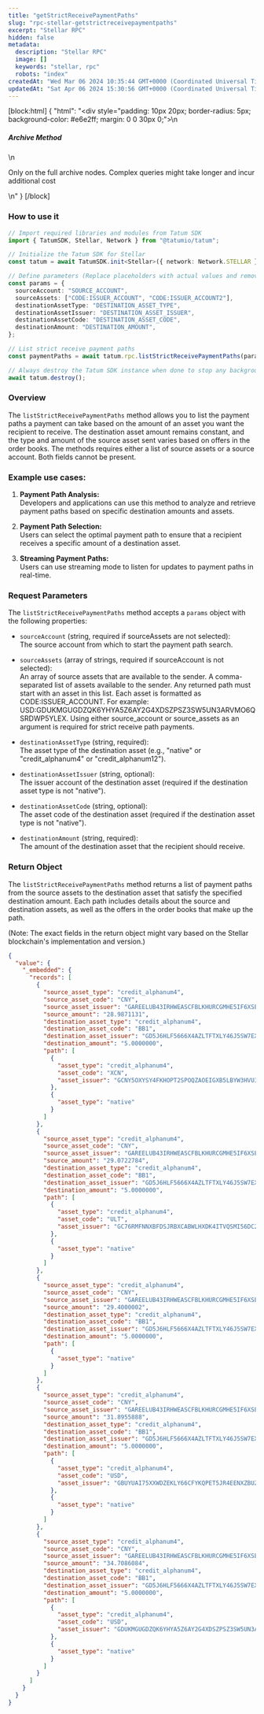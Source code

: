 ```yaml
---
title: "getStrictReceivePaymentPaths"
slug: "rpc-stellar-getstrictreceivepaymentpaths"
excerpt: "Stellar RPC"
hidden: false
metadata: 
  description: "Stellar RPC"
  image: []
  keywords: "stellar, rpc"
  robots: "index"
createdAt: "Wed Mar 06 2024 10:35:44 GMT+0000 (Coordinated Universal Time)"
updatedAt: "Sat Apr 06 2024 15:30:56 GMT+0000 (Coordinated Universal Time)"
---
```

[block:html]
{
  "html": "<div style=\"padding: 10px 20px; border-radius: 5px; background-color: #e6e2ff; margin: 0 0 30px 0;\">\n  <h5>Archive Method</h5>\n  <p>Only on the full archive nodes. Complex queries might take longer and incur additional cost</p>\n</div>"
}
[/block]


### How to use it

```typescript
// Import required libraries and modules from Tatum SDK
import { TatumSDK, Stellar, Network } from "@tatumio/tatum";

// Initialize the Tatum SDK for Stellar
const tatum = await TatumSDK.init<Stellar>({ network: Network.STELLAR });

// Define parameters (Replace placeholders with actual values and remove redundant)
const params = {
  sourceAccount: "SOURCE_ACCOUNT",
  sourceAssets: ["CODE:ISSUER_ACCOUNT", "CODE:ISSUER_ACCOUNT2"],
  destinationAssetType: "DESTINATION_ASSET_TYPE",
  destinationAssetIssuer: "DESTINATION_ASSET_ISSUER",
  destinationAssetCode: "DESTINATION_ASSET_CODE",
  destinationAmount: "DESTINATION_AMOUNT",
};

// List strict receive payment paths
const paymentPaths = await tatum.rpc.listStrictReceivePaymentPaths(params);

// Always destroy the Tatum SDK instance when done to stop any background processes
await tatum.destroy();
```

### Overview

The `listStrictReceivePaymentPaths` method allows you to list the payment paths a payment can take based on the amount of an asset you want the recipient to receive. The destination asset amount remains constant, and the type and amount of the source asset sent varies based on offers in the order books. The methods requires either a list of source assets or a source account. Both fields cannot be present.

### Example use cases:

1. **Payment Path Analysis:**  
   Developers and applications can use this method to analyze and retrieve payment paths based on specific destination amounts and assets.

2. **Payment Path Selection:**  
   Users can select the optimal payment path to ensure that a recipient receives a specific amount of a destination asset.

3. **Streaming Payment Paths:**  
   Users can use streaming mode to listen for updates to payment paths in real-time.

### Request Parameters

The `listStrictReceivePaymentPaths` method accepts a `params` object with the following properties:

- `sourceAccount` (string, required if sourceAssets are not selected):  
  The source account from which to start the payment path search.

- `sourceAssets` (array of strings, required if sourceAccount is not selected):  
  An array of source assets that are available to the sender. A comma-separated list of assets available to the sender. Any returned path must start with an asset in this list. Each asset is formatted as CODE:ISSUER_ACCOUNT. For example: USD:GDUKMGUGDZQK6YHYA5Z6AY2G4XDSZPSZ3SW5UN3ARVMO6QSRDWP5YLEX. Using either source_account or source_assets as an argument is required for strict receive path payments.

- `destinationAssetType` (string, required):  
  The asset type of the destination asset (e.g., "native" or "credit_alphanum4" or "credit_alphanum12").

- `destinationAssetIssuer` (string, optional):  
  The issuer account of the destination asset (required if the destination asset type is not "native").

- `destinationAssetCode` (string, optional):  
  The asset code of the destination asset (required if the destination asset type is not "native").

- `destinationAmount` (string, required):  
  The amount of the destination asset that the recipient should receive.

### Return Object

The `listStrictReceivePaymentPaths` method returns a list of payment paths from the source assets to the destination asset that satisfy the specified destination amount. Each path includes details about the source and destination assets, as well as the offers in the order books that make up the path.

(Note: The exact fields in the return object might vary based on the Stellar blockchain's implementation and version.)

```json
{
  "value": {
    "_embedded": {
      "records": [
        {
          "source_asset_type": "credit_alphanum4",
          "source_asset_code": "CNY",
          "source_asset_issuer": "GAREELUB43IRHWEASCFBLKHURCGMHE5IF6XSE7EXDLACYHGRHM43RFOX",
          "source_amount": "28.9871131",
          "destination_asset_type": "credit_alphanum4",
          "destination_asset_code": "BB1",
          "destination_asset_issuer": "GD5J6HLF5666X4AZLTFTXLY46J5SW7EXRKBLEYPJP33S33MXZGV6CWFN",
          "destination_amount": "5.0000000",
          "path": [
            {
              "asset_type": "credit_alphanum4",
              "asset_code": "XCN",
              "asset_issuer": "GCNY5OXYSY4FKHOPT2SPOQZAOEIGXB5LBYW3HVU3OWSTQITS65M5RCNY"
            },
            {
              "asset_type": "native"
            }
          ]
        },
        {
          "source_asset_type": "credit_alphanum4",
          "source_asset_code": "CNY",
          "source_asset_issuer": "GAREELUB43IRHWEASCFBLKHURCGMHE5IF6XSE7EXDLACYHGRHM43RFOX",
          "source_amount": "29.0722784",
          "destination_asset_type": "credit_alphanum4",
          "destination_asset_code": "BB1",
          "destination_asset_issuer": "GD5J6HLF5666X4AZLTFTXLY46J5SW7EXRKBLEYPJP33S33MXZGV6CWFN",
          "destination_amount": "5.0000000",
          "path": [
            {
              "asset_type": "credit_alphanum4",
              "asset_code": "ULT",
              "asset_issuer": "GC76RMFNNXBFDSJRBXCABWLHXDK4ITVQSMI56DC2ZJVC3YOLLPCKKULT"
            },
            {
              "asset_type": "native"
            }
          ]
        },
        {
          "source_asset_type": "credit_alphanum4",
          "source_asset_code": "CNY",
          "source_asset_issuer": "GAREELUB43IRHWEASCFBLKHURCGMHE5IF6XSE7EXDLACYHGRHM43RFOX",
          "source_amount": "29.4000002",
          "destination_asset_type": "credit_alphanum4",
          "destination_asset_code": "BB1",
          "destination_asset_issuer": "GD5J6HLF5666X4AZLTFTXLY46J5SW7EXRKBLEYPJP33S33MXZGV6CWFN",
          "destination_amount": "5.0000000",
          "path": [
            {
              "asset_type": "native"
            }
          ]
        },
        {
          "source_asset_type": "credit_alphanum4",
          "source_asset_code": "CNY",
          "source_asset_issuer": "GAREELUB43IRHWEASCFBLKHURCGMHE5IF6XSE7EXDLACYHGRHM43RFOX",
          "source_amount": "31.8955888",
          "destination_asset_type": "credit_alphanum4",
          "destination_asset_code": "BB1",
          "destination_asset_issuer": "GD5J6HLF5666X4AZLTFTXLY46J5SW7EXRKBLEYPJP33S33MXZGV6CWFN",
          "destination_amount": "5.0000000",
          "path": [
            {
              "asset_type": "credit_alphanum4",
              "asset_code": "USD",
              "asset_issuer": "GBUYUAI75XXWDZEKLY66CFYKQPET5JR4EENXZBUZ3YXZ7DS56Z4OKOFU"
            },
            {
              "asset_type": "native"
            }
          ]
        },
        {
          "source_asset_type": "credit_alphanum4",
          "source_asset_code": "CNY",
          "source_asset_issuer": "GAREELUB43IRHWEASCFBLKHURCGMHE5IF6XSE7EXDLACYHGRHM43RFOX",
          "source_amount": "34.7086084",
          "destination_asset_type": "credit_alphanum4",
          "destination_asset_code": "BB1",
          "destination_asset_issuer": "GD5J6HLF5666X4AZLTFTXLY46J5SW7EXRKBLEYPJP33S33MXZGV6CWFN",
          "destination_amount": "5.0000000",
          "path": [
            {
              "asset_type": "credit_alphanum4",
              "asset_code": "USD",
              "asset_issuer": "GDUKMGUGDZQK6YHYA5Z6AY2G4XDSZPSZ3SW5UN3ARVMO6QSRDWP5YLEX"
            },
            {
              "asset_type": "native"
            }
          ]
        }
      ]
    }
  }
}
```
